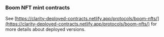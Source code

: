 ### Boom NFT mint contracts

See [https://clarity-deployed-contracts.netlify.app/protocols/boom-nfts/](https://clarity-deployed-contracts.netlify.app/protocols/boom-nfts/) for more details about deployed versions.
